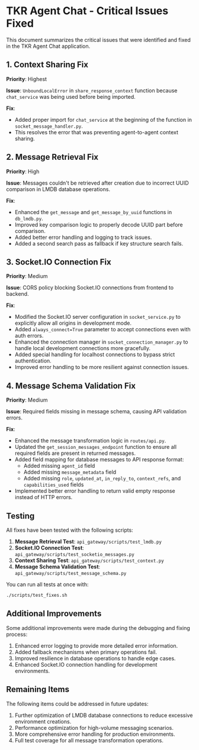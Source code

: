 # TKR Agent Chat - Critical Issues Fixed

This document summarizes the critical issues that were identified and fixed in the TKR Agent Chat application.

## 1. Context Sharing Fix

**Priority**: Highest

**Issue**: `UnboundLocalError` in `share_response_context` function because `chat_service` was being used before being imported.

**Fix**:
- Added proper import for `chat_service` at the beginning of the function in `socket_message_handler.py`.
- This resolves the error that was preventing agent-to-agent context sharing.

## 2. Message Retrieval Fix

**Priority**: High

**Issue**: Messages couldn't be retrieved after creation due to incorrect UUID comparison in LMDB database operations.

**Fix**:
- Enhanced the `get_message` and `get_message_by_uuid` functions in `db_lmdb.py`.
- Improved key comparison logic to properly decode UUID part before comparison.
- Added better error handling and logging to track issues.
- Added a second search pass as fallback if key structure search fails.

## 3. Socket.IO Connection Fix

**Priority**: Medium

**Issue**: CORS policy blocking Socket.IO connections from frontend to backend.

**Fix**:
- Modified the Socket.IO server configuration in `socket_service.py` to explicitly allow all origins in development mode.
- Added `always_connect=True` parameter to accept connections even with auth errors.
- Enhanced the connection manager in `socket_connection_manager.py` to handle local development connections more gracefully.
- Added special handling for localhost connections to bypass strict authentication.
- Improved error handling to be more resilient against connection issues.

## 4. Message Schema Validation Fix

**Priority**: Medium

**Issue**: Required fields missing in message schema, causing API validation errors.

**Fix**:
- Enhanced the message transformation logic in `routes/api.py`.
- Updated the `get_session_messages_endpoint` function to ensure all required fields are present in returned messages.
- Added field mapping for database messages to API response format:
  - Added missing `agent_id` field 
  - Added missing `message_metadata` field
  - Added missing `role`, `updated_at`, `in_reply_to`, `context_refs`, and `capabilities_used` fields
- Implemented better error handling to return valid empty response instead of HTTP errors.

## Testing

All fixes have been tested with the following scripts:

1. **Message Retrieval Test**: `api_gateway/scripts/test_lmdb.py`
2. **Socket.IO Connection Test**: `api_gateway/scripts/test_socketio_messages.py`
3. **Context Sharing Test**: `api_gateway/scripts/test_context.py`
4. **Message Schema Validation Test**: `api_gateway/scripts/test_message_schema.py`

You can run all tests at once with:

```bash
./scripts/test_fixes.sh
```

## Additional Improvements

Some additional improvements were made during the debugging and fixing process:

1. Enhanced error logging to provide more detailed error information.
2. Added fallback mechanisms when primary operations fail.
3. Improved resilience in database operations to handle edge cases.
4. Enhanced Socket.IO connection handling for development environments.

## Remaining Items

The following items could be addressed in future updates:

1. Further optimization of LMDB database connections to reduce excessive environment creations.
2. Performance optimization for high-volume messaging scenarios.
3. More comprehensive error handling for production environments.
4. Full test coverage for all message transformation operations.